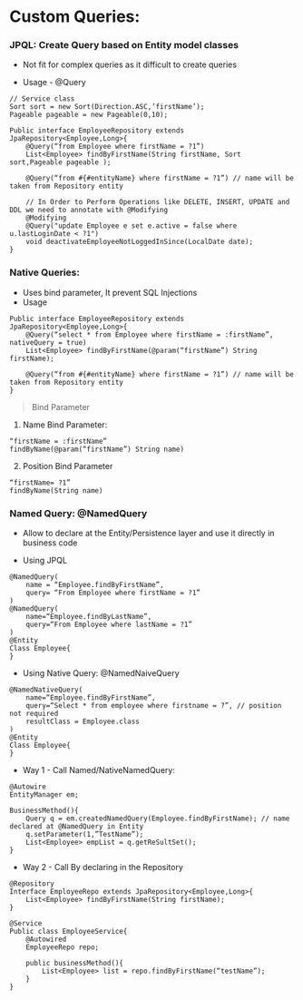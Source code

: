 # Custom Queries:
### JPQL: Create Query based on Entity model classes
- Not fit for complex queries as it difficult to create queries

- Usage - @Query
```
// Service class
Sort sort = new Sort(Direction.ASC,’firstName’);
Pageable pageable = new Pageable(0,10);

Public interface EmployeeRepository extends JpaRepository<Employee,Long>{
	@Query(“from Employee where firstName = ?1”)
	List<Employee> findByFirstName(String firstName, Sort sort,Pageable pageable );

	@Query(“from #{#entityName} where firstName = ?1”) // name will be taken from Repository entity

	// In Order to Perform Operations like DELETE, INSERT, UPDATE and DDL we need to annotate with @Modifying
	@Modifying
	@Query("update Employee e set e.active = false where u.lastLoginDate < ?1")
	void deactivateEmployeeNotLoggedInSince(LocalDate date);
}

```

### Native Queries: 
- Uses bind parameter, It prevent SQL Injections
-  Usage
```
Public interface EmployeeRepository extends JpaRepository<Employee,Long>{
	@Query(“select * from Employee where firstName = :firstName”, nativeQuery = true)
	List<Employee> findByFirstName(@param(“firstName”) String firstName);

	@Query(“from #{#entityName} where firstName = ?1”) // name will be taken from Repository entity
}

```

> Bind Parameter
1. Name Bind Parameter:
```
“firstName = :firstName”
findByName(@param(“firstName”) String name)
```
2. Position Bind Parameter
```
“firstName= ?1”
findByName(String name)
```


### Named Query: @NamedQuery
- Allow to declare at the Entity/Persistence layer and use it directly in business code

- Using JPQL
```
@NamedQuery(
	name = “Employee.findByFirstName”,
	query= “From Employee where firstName = ?1”
)
@NamedQuery(
	name=“Employee.findByLastName”,
	query=“From Employee where lastName = ?1”
)
@Entity
Class Employee{
}
```
- Using Native Query: @NamedNaiveQuery
```
@NamedNativeQuery(
	name=“Employee.findByFirstName”,
	query=“Select * from employee where firstname = ?”, // position not required
	resultClass = Employee.class
)
@Entity
Class Employee{
}
```

- Way 1 - Call Named/NativeNamedQuery:
```
@Autowire
EntityManager em;

BusinessMethod(){
	Query q = em.createdNamedQuery(Employee.findByFirstName); // name declared at @NamedQuery in Entity
	q.setParameter(1,”TestName”);
	List<Employee> empList = q.getReSultSet();
}
```
- Way 2 - Call By declaring in the Repository
```
@Repository
Interface EmployeeRepo extends JpaRepository<Employee,Long>{
	List<Employee> findByFirstName(String firstName);	
}

@Service
Public class EmployeeService{
	@Autowired
	EmployeeRepo repo;
	
	public businessMethod(){
		List<Employee> list = repo.findByFirstName(“testName”);
	}
}
```
